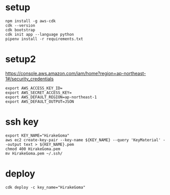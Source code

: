 # setup

```
npm install -g aws-cdk
cdk --version
cdk bootstrap
cdk init app --language python
pipenv install -r requirements.txt
```

# setup2
https://console.aws.amazon.com/iam/home?region=ap-northeast-1#/security_credentials

```
export AWS_ACCESS_KEY_ID=
export AWS_SECRET_ACCESS_KEY=
export AWS_DEFAULT_REGION=ap-northeast-1
export AWS_DEFAULT_OUTPUT=JSON
```

# ssh key
```
export KEY_NAME="HirakeGoma"
aws ec2 create-key-pair --key-name ${KEY_NAME} --query 'KeyMaterial' --output text > ${KEY_NAME}.pem
chmod 400 HirakeGoma.pem
mv HirakeGoma.pem ~/.ssh/
```

# deploy
```
cdk deploy -c key_name="HirakeGoma"
```
